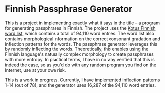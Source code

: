 # Finnish Passphrase Generator

This is a project in implementing exactly what it says in the title – a program for generating passphrases in Finnish. The project uses the [Kotus Finnish word list](http://kaino.kotus.fi/sanat/nykysuomi/), which contains a total of 94,110 word entries. The word list also contains morphological information on the correct consonant gradation and inflection patterns for the words. The passphrase generator leverages this by randomly inflecting the words. Theoretically, this enables using the Finnish language's naturally complex morphology to create passphrases with more entropy. In practical terms, I have in no way verified that this is indeed the case, so as you'd do with any random program you find on the Internet, use at your own risk.

This is a work in progress. Currently, I have implemented inflection patterns 1–14 (out of 78), and the generator uses 16,287 of the 94,110 word entries.
